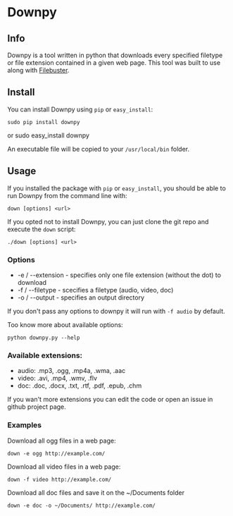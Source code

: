 # Downpy

## Info

Downpy is a tool written in python that downloads every specified filetype or file extension contained in a given web page. This tool was built to use along with [Filebuster](http://rogeriopvl.com/filebuster).

## Install

You can install Downpy using `pip` or `easy_install`:
	
	sudo pip install downpy
or
	sudo easy_install downpy

An executable file will be copied to your `/usr/local/bin` folder.

## Usage

If you installed the package with `pip` or `easy_install`, you should be able to run Downpy from the command line with:

	down [options] <url>

If you opted not to install Downpy, you can just clone the git repo and execute the `down` script:

	./down [options] <url>

### Options
* -e / --extension - specifies only one file extension (without the dot) to download
* -f / --filetype - scecifies a filetype (audio, video, doc)
* -o / --output - specifies an output directory

If you don't pass any options to downpy it will run with `-f audio` by default.

Too know more about available options:
	
	python downpy.py --help

### Available extensions:
* audio: .mp3, .ogg, .mp4a, .wma, .aac
* video: .avi, .mp4, .wmv, .flv
* doc: .doc, .docx, .txt, .rtf, .pdf, .epub, .chm

If you wan't more extensions you can edit the code or open an issue in github project page.

### Examples
Download all ogg files in a web page:

	down -e ogg http://example.com/

Download all video files in a web page:

	down -f video http://example.com/

Download all doc files and save it on the ~/Documents folder

	down -e doc -o ~/Documents/ http://example.com/
